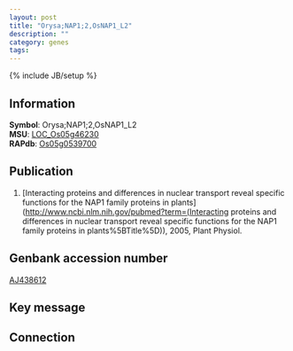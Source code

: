 ```yaml
---
layout: post
title: "Orysa;NAP1;2,OsNAP1_L2"
description: ""
category: genes
tags: 
---
```

{% include JB/setup %}

## Information
__Symbol__: Orysa;NAP1;2,OsNAP1_L2  
__MSU__: [LOC_Os05g46230](http://rice.plantbiology.msu.edu/cgi-bin/ORF_infopage.cgi?orf=LOC_Os05g46230)  
__RAPdb__: [Os05g0539700](http://rapdb.dna.affrc.go.jp/viewer/gbrowse_details/irgsp1?name=Os05g0539700)  

## Publication
1. [Interacting proteins and differences in nuclear transport reveal specific functions for the NAP1 family proteins in plants](http://www.ncbi.nlm.nih.gov/pubmed?term=(Interacting proteins and differences in nuclear transport reveal specific functions for the NAP1 family proteins in plants%5BTitle%5D)), 2005, Plant Physiol.

## Genbank accession number
[AJ438612](http://www.ncbi.nlm.nih.gov/nuccore/AJ438612)

## Key message

## Connection


